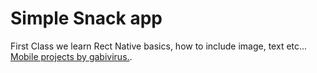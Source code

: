 # Simple Snack app

First Class we learn Rect Native basics, how to include image, text etc...
[Mobile projects by gabivirus.](https://github.com/gabivirus/mobile-projects).
